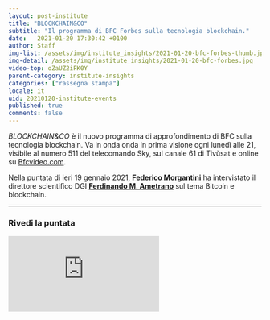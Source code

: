 ```yaml
---
layout: post-institute
title: "BLOCKCHAIN&CO" 
subtitle: "Il programma di BFC Forbes sulla tecnologia blockchain."
date:   2021-01-20 17:30:42 +0100
author: Staff
img-list: /assets/img/institute_insights/2021-01-20-bfc-forbes-thumb.jpg
img-detail: /assets/img/institute_insights/2021-01-20-bfc-forbes.jpg
video-top: oZaUZ2iFK0Y
parent-category: institute-insights
categories: ["rassegna stampa"]
locale: it
uid: 20210120-institute-events
published: true
comments: false
---
```

_BLOCKCHAIN&CO_ è il nuovo programma di approfondimento di BFC sulla tecnologia blockchain. Va in onda onda in prima visione ogni lunedì alle 21, visibile al numero 511 del telecomando Sky, sul canale 61 di Tivùsat e online su [Bfcvideo.com](https://2021-01-20-bfc-forbes.com/category/forbes/blockchain-and-co/).

Nella puntata di ieri 19 gennaio 2021, [**Federico Morgantini**](https://www.linkedin.com/in/federico-morgantini/) ha intervistato il direttore scientifico DGI [**Ferdinando M. Ametrano**](https://ametrano.net/) sul tema Bitcoin e blockchain.

---

### Rivedi la puntata

<div class='embed-container'>
    <iframe
        title="vimeo-player"
        src="https://player.vimeo.com/video/501940562"
        allow="accelerometer; autoplay; encrypted-media; gyroscope; picture-in-picture"
        frameborder="0"
        allowfullscreen>
    </iframe>
</div>
